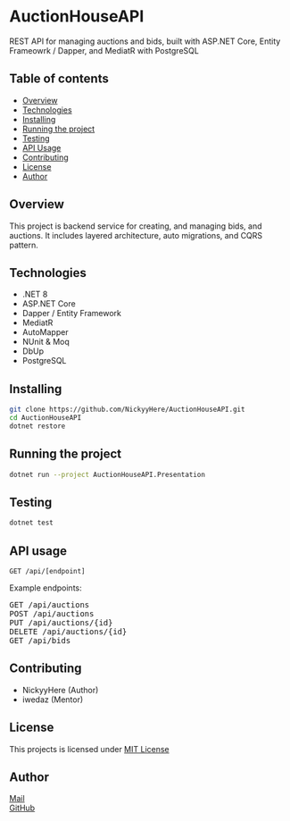 # AuctionHouseAPI
REST API for managing auctions and bids, built with ASP.NET Core, Entity Frameowrk / Dapper, and MediatR with PostgreSQL
## Table of contents
- [Overview](#overview)
- [Technologies](#technologies)
- [Installing](#installing)
- [Running the project](#running-the-project)
- [Testing](#testing)
- [API Usage](#api-usage)
- [Contributing](#contributing)
- [License](#license)
- [Author](#author)

## Overview
This project is backend service for creating, and managing bids, and auctions. It includes layered architecture, auto migrations, and CQRS pattern.

## Technologies
- .NET 8
- ASP.NET Core
- Dapper / Entity Framework
- MediatR
- AutoMapper
- NUnit & Moq
- DbUp
- PostgreSQL

## Installing
```bash
git clone https://github.com/NickyyHere/AuctionHouseAPI.git
cd AuctionHouseAPI
dotnet restore
```

## Running the project
```bash
dotnet run --project AuctionHouseAPI.Presentation
```

## Testing
```bash
dotnet test
```

## API usage
```http
GET /api/[endpoint]
```
Example endpoints:
<pre>
GET /api/auctions
POST /api/auctions
PUT /api/auctions/{id}
DELETE /api/auctions/{id}
GET /api/bids
</pre>

## Contributing
- NickyyHere (Author)
- iwedaz (Mentor)

## License
This projects is licensed under [MIT License](https://choosealicense.com/licenses/mit/)

## Author
[Mail](mailto:jwojcicki001@gmail.com)<br>
[GitHub](https://github.com/NickyyHere)
